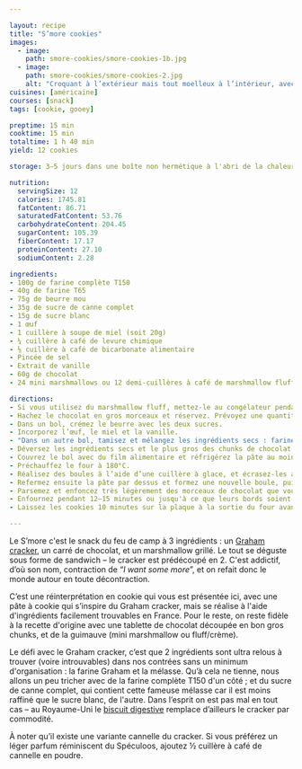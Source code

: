 ```yaml
---

layout: recipe
title: "S’more cookies"
images:
  - image:
    path: smore-cookies/smore-cookies-1b.jpg
  - image:
    path: smore-cookies/smore-cookies-2.jpg
    alt: "Croquant à l’extérieur mais tout moelleux à l’intérieur, avec des flaques de chocolat fondu et du marshmallow bien gluant." 
cuisines: [américaine]
courses: [snack]
tags: [cookie, gooey]

preptime: 15 min
cooktime: 15 min
totaltime: 1 h 40 min
yield: 12 cookies

storage: 3–5 jours dans une boîte non hermétique à l'abri de la chaleur et la lumière, en utilisant du papier cuisson ou de l'essuie-tout pour les séparer en étages si besoin. 2–3 mois au congélateur.

nutrition:
  servingSize: 12
  calories: 1745.81
  fatContent: 86.71
  saturatedFatContent: 53.76
  carbohydrateContent: 204.45
  sugarContent: 105.39
  fiberContent: 17.17
  proteinContent: 27.10
  sodiumContent: 2.28

ingredients:
- 100g de farine complète T150
- 40g de farine T65
- 75g de beurre mou
- 35g de sucre de canne complet 
- 15g de sucre blanc
- 1 œuf
- 1 cuillère à soupe de miel (soit 20g)
- ¼ cuillère à café de levure chimique
- ⅛ cuillère à café de bicarbonate alimentaire
- Pincée de sel
- Extrait de vanille
- 60g de chocolat
- 24 mini marshmallows ou 12 demi-cuillères à café de marshmallow fluff

directions:
- Si vous utilisez du marshmallow fluff, mettez-le au congélateur pendant 20 minutes afin que celui-ci durcisse un peu. Il sera plus facile à manipuler.
- Hachez le chocolat en gros morceaux et réservez. Prévoyez une quantité de chunks pour la décoration.
- Dans un bol, crémez le beurre avec les deux sucres. 
- Incorporez l’œuf, le miel et la vanille.
- "Dans un autre bol, tamisez et mélangez les ingrédients secs : farines, levure, bicarbonate, et sel."
- Déversez les ingrédients secs et le plus gros des chunks de chocolat dans la crème, et incorporez-les à la maryse en une seule fois, sans trop travailler la pâte.
- Couvrez le bol avec du film alimentaire et réfrigérez la pâte au moins 1heure au frigo – le top c’est de la préparer la veille pour bien réhydrater les ingrédients secs et bien développer les saveurs.
- Préchauffez le four à 180°C.
- Réalisez des boules à l’aide d’une cuillère à glace, et écrasez-les afin de les rendre bien plats et de pouvoir déposer une demi cuillère à café de fluff ou 2 mini marshmallows au milieu. 
- Refermez ensuite la pâte par dessus et formez une nouvelle boule, puis déposez-la sur la plaque de cuisson sans l’écraser ou presque. Les cookies vont facilement s'étaler donc n’hésitez pas à bien les espacer. 
- Parsemez et enfoncez très légèrement des morceaux de chocolat que vous avez réservés pour la décoration sur le dessus de chaque cookie.
- Enfournez pendant 12–15 minutes ou jusqu'à ce que leurs bords soient légèrement dorés. 
- Laissez les cookies 10 minutes sur la plaque à la sortie du four avant de les transférer sur une grille pour refroidissement.

---
```


Le S’more c'est le snack du feu de camp à 3 ingrédients&nbsp;: un [Graham cracker](https://fr.wikipedia.org/wiki/Biscuit_Graham), un carré de chocolat, et un marshmallow grillé. Le tout se déguste sous forme de sandwich – le cracker est prédécoupé en 2. C'est addictif, d’où son nom, contraction de “<i lang="en">I want some more</i>”, et on refait donc le monde autour en toute décontraction.

C’est une réinterprétation en cookie qui vous est présentée ici, avec une pâte à cookie qui s’inspire du Graham cracker, mais se réalise à l'aide d'ingrédients facilement trouvables en France. Pour le reste, on reste fidèle à la recette d'origine avec une tablette de chocolat découpée en bon gros chunks, et de la guimauve (mini marshmallow ou fluff/crème).

Le défi avec le Graham cracker, c’est que 2 ingrédients sont ultra relous à trouver (voire introuvables) dans nos contrées sans un minimum d'organisation&nbsp;: la farine Graham et la mélasse. Qu’à cela ne tienne, nous allons un peu tricher avec de la farine complète T150 d'un côté&nbsp;; et du sucre de canne complet, qui contient cette fameuse mélasse car il est moins raffiné que le sucre blanc, de l'autre. Dans l’esprit on est pas mal en tout cas – au Royaume-Uni le [biscuit digestive](https://fr.wikipedia.org/wiki/Digestive_biscuit) remplace d’ailleurs le cracker par commodité.

À noter qu’il existe une variante cannelle du cracker. Si vous préférez un léger parfum réminiscent du Spéculoos, ajoutez ½&nbsp;cuillère à café de cannelle en poudre.